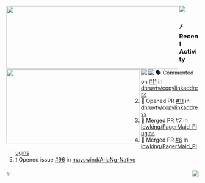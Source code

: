 <p>
  <p>
  <img align="left" width="450" height="165" src="https://github-readme-stats.vercel.app/api?username=lowking&bg_color=0D1116&theme=synthwave&show_icons=true&hide_border=true&line_height=20&title_color=4E7C65&icon_color=555&show_owner=true&text_color=777&count_private=true"/>
  </p>
  <p>
  <img align="left" width="350" height="195" src="https://github-readme-stats.vercel.app/api/top-langs/?layout=compact&username=lowking&bg_color=0D1116&theme=synthwave&show_icons=true&hide_border=true&line_height=20&title_color=4E7C65&icon_color=555&show_owner=true&text_color=777&hide&langs_count=4"/>
  </p>
  <p>
    <a align="left" href="https://t.me/Violettoy_bot"><img src="https://img.shields.io/badge/Telegram-%2352A4DB.svg?&style=social&logo=telegram&logoColor=white" /></a>&nbsp;&nbsp;
    <img align="left" src="https://github.com/lowking/lowking/workflows/Waka%20Readme/badge.svg" />&nbsp;&nbsp;
    <img align="left" src="https://github.com/lowking/lowking/workflows/Activity%20Readme/badge.svg" />
  </p>
</p>

### :zap: Recent Activity

<!--START_SECTION:activity-->
1. 🗣 Commented on [#11](https://github.com/dhruvtv/copylinkaddress/issues/11) in [dhruvtv/copylinkaddress](https://github.com/dhruvtv/copylinkaddress)
2. 💪 Opened PR [#11](https://github.com/dhruvtv/copylinkaddress/pull/11) in [dhruvtv/copylinkaddress](https://github.com/dhruvtv/copylinkaddress)
3. 🎉 Merged PR [#7](https://github.com/lowking/PagerMaid_Plugins/pull/7) in [lowking/PagerMaid_Plugins](https://github.com/lowking/PagerMaid_Plugins)
4. 🎉 Merged PR [#6](https://github.com/lowking/PagerMaid_Plugins/pull/6) in [lowking/PagerMaid_Plugins](https://github.com/lowking/PagerMaid_Plugins)
5. ❗️ Opened issue [#96](https://github.com/mayswind/AriaNg-Native/issues/96) in [mayswind/AriaNg-Native](https://github.com/mayswind/AriaNg-Native)
<!--END_SECTION:activity-->

✨<img align="right" src="http://profile-counter.glitch.me/lowking/count.svg"/>
